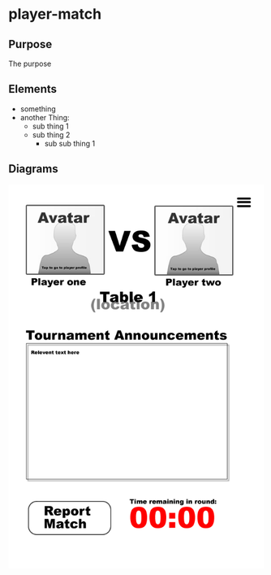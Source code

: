 player-match
==

Purpose
--
The purpose

Elements
--
* something
* another Thing:
    * sub thing 1
    * sub thing 2
      * sub sub thing 1

Diagrams
--
![alt text](../Wireframes%20(Fireworks)/Player-Match.png
)
